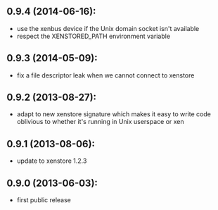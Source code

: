 ## 0.9.4 (2014-06-16):
* use the xenbus device if the Unix domain socket isn't available
* respect the XENSTORED_PATH environment variable

## 0.9.3 (2014-05-09):
* fix a file descriptor leak when we cannot connect to xenstore

## 0.9.2 (2013-08-27):
* adapt to new xenstore signature which makes it easy to write code
  oblivious to whether it's running in Unix userspace or xen

## 0.9.1 (2013-08-06):
* update to xenstore 1.2.3

## 0.9.0 (2013-06-03):
* first public release

